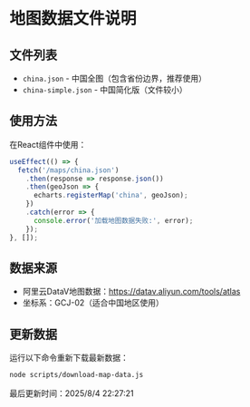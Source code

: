 # 地图数据文件说明

## 文件列表

- `china.json` - 中国全图（包含省份边界，推荐使用）
- `china-simple.json` - 中国简化版（文件较小）

## 使用方法

在React组件中使用：

```typescript
useEffect(() => {
  fetch('/maps/china.json')
    .then(response => response.json())
    .then(geoJson => {
      echarts.registerMap('china', geoJson);
    })
    .catch(error => {
      console.error('加载地图数据失败:', error);
    });
}, []);
```

## 数据来源

- 阿里云DataV地图数据：https://datav.aliyun.com/tools/atlas
- 坐标系：GCJ-02（适合中国地区使用）

## 更新数据

运行以下命令重新下载最新数据：

```bash
node scripts/download-map-data.js
```

最后更新时间：2025/8/4 22:27:21

